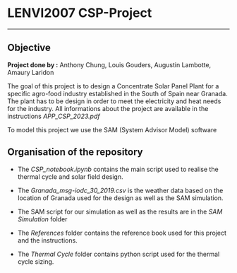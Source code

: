 # LENVI2007 CSP-Project
---

## Objective

**Project done by :** Anthony Chung, Louis Gouders, Augustin Lambotte, Amaury Laridon 

The goal of this project is to design a Concentrate Solar Panel Plant for a specific agro-food industry established in the South of Spain near Granada. The plant has to be design in order to meet the electricity and heat needs for the industry.
All informations about the project are available in the instructions *APP_CSP_2023.pdf*

To model this project we use the SAM (System Advisor Model) software

## Organisation of the repository 

- The *CSP_notebook.ipynb* contains the main script used to realise the thermal cycle and solar field design.

- The *Granada_msg-iodc_30_2019.csv* is the weather data based on the location of Granada used for the design as well as the SAM simulation.

- The SAM script for our simulation as well as the results are in the *SAM Simulation* folder

- The *References* folder contains the reference book used for this project and the instructions.

- The *Thermal Cycle* folder contains python script used for the thermal cycle sizing. 


